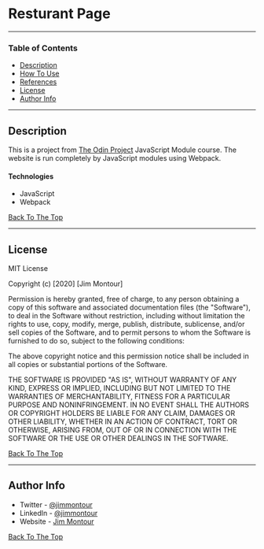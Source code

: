 # Resturant Page

<!-- ![Project Image](project-image-url) -->

---

### Table of Contents

- [Description](#description)
- [How To Use](#how-to-use)
- [References](#references)
- [License](#license)
- [Author Info](#author-info)

---

## Description

This is a project from [The Odin Project](https://www.theodinproject.com/dashboard) JavaScript Module course.  The website is run completely by JavaScript modules using Webpack.

#### Technologies

- JavaScript
- Webpack

[Back To The Top](#resturant-page)

---

## License

MIT License

Copyright (c) [2020] [Jim Montour]

Permission is hereby granted, free of charge, to any person obtaining a copy
of this software and associated documentation files (the "Software"), to deal
in the Software without restriction, including without limitation the rights
to use, copy, modify, merge, publish, distribute, sublicense, and/or sell
copies of the Software, and to permit persons to whom the Software is
furnished to do so, subject to the following conditions:

The above copyright notice and this permission notice shall be included in all
copies or substantial portions of the Software.

THE SOFTWARE IS PROVIDED "AS IS", WITHOUT WARRANTY OF ANY KIND, EXPRESS OR
IMPLIED, INCLUDING BUT NOT LIMITED TO THE WARRANTIES OF MERCHANTABILITY,
FITNESS FOR A PARTICULAR PURPOSE AND NONINFRINGEMENT. IN NO EVENT SHALL THE
AUTHORS OR COPYRIGHT HOLDERS BE LIABLE FOR ANY CLAIM, DAMAGES OR OTHER
LIABILITY, WHETHER IN AN ACTION OF CONTRACT, TORT OR OTHERWISE, ARISING FROM,
OUT OF OR IN CONNECTION WITH THE SOFTWARE OR THE USE OR OTHER DEALINGS IN THE
SOFTWARE.

[Back To The Top](#resturant-page)

---

## Author Info

- Twitter - [@jimmontour](https://twitter.com/jimmontour)
- LinkedIn - [@jimmontour](https://twitter.com/jimmontour)
- Website - [Jim Montour](https://jimmontour.com)

[Back To The Top](#resturant-page)
